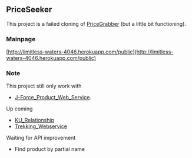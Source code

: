 ## PriceSeeker

This project is a failed cloning of [PriceGrabber](http://www.pricegrabber.com) (but a little bit functioning). 


### Mainpage
[http://limitless-waters-4046.herokuapp.com/public](http://limitless-waters-4046.herokuapp.com/public)


### Note
This project still only work with 
* [J-Force_Product_Web_Service](http://se.cpe.ku.ac.th/wiki/index.php/J-Force_Product_Web_Service).

Up coming
* [KU_Relationship](http://se.cpe.ku.ac.th/wiki/index.php/KU_Relationship)
* [Trekking_Webservice](https://github.com/Termchai/Trekking_Webservice)

Waiting for API improvement
* Find product by partial name
